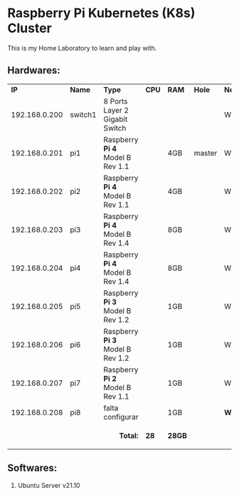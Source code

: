 # Raspberry Pi Kubernetes (K8s) Cluster
This is my Home Laboratory to learn and play with.

## Hardwares:

<table>
  <tr>
   <td><strong>IP</strong>
   </td>
   <td><strong>Name</strong>
   </td>
   <td><strong>Type</strong>
   </td>
   <td><strong>CPU</strong>
   </td>
   <td><strong>RAM</strong>
   </td>
   <td><strong>Hole</strong>
   </td>
   <td><strong>Network</strong>
   </td>
   <td><strong>SO</strong>
   </td>
  </tr>
  <tr>
   <td>192.168.0.200
   </td>
   <td>switch1
   </td>
   <td>8 Ports Layer 2 Gigabit Switch
   </td>
   <td>
   </td>
   <td>
   </td>
   <td>
   </td>
   <td>Wired
   </td>
   <td>
   </td>
  </tr>
  <tr>
   <td>192.168.0.201
   </td>
   <td>pi1
   </td>
   <td>Raspberry <strong>Pi 4</strong> Model B Rev 1.1
   </td>
   <td>
   </td>
   <td>4GB
   </td>
   <td>master
   </td>
   <td>Wired
   </td>
   <td>64bits
   </td>
  </tr>
  <tr>
   <td>192.168.0.202
   </td>
   <td>pi2
   </td>
   <td>Raspberry <strong>Pi 4</strong> Model B Rev 1.1
   </td>
   <td>
   </td>
   <td>4GB
   </td>
   <td>
   </td>
   <td>Wired
   </td>
   <td>64bits
   </td>
  </tr>
  <tr>
   <td>192.168.0.203
   </td>
   <td>pi3
   </td>
   <td>Raspberry <strong>Pi 4</strong> Model B Rev 1.4
   </td>
   <td>
   </td>
   <td>8GB
   </td>
   <td>
   </td>
   <td>Wired
   </td>
   <td>64bits
   </td>
  </tr>
  <tr>
   <td>192.168.0.204
   </td>
   <td>pi4
   </td>
   <td>Raspberry <strong>Pi 4</strong> Model B Rev 1.4
   </td>
   <td>
   </td>
   <td>8GB
   </td>
   <td>
   </td>
   <td>Wired
   </td>
   <td>64bits
   </td>
  </tr>
  <tr>
   <td>192.168.0.205
   </td>
   <td>pi5
   </td>
   <td>Raspberry <strong>Pi 3</strong> Model B Rev 1.2
   </td>
   <td>
   </td>
   <td>1GB
   </td>
   <td>
   </td>
   <td>Wired
   </td>
   <td>64bits
   </td>
  </tr>
  <tr>
   <td>192.168.0.206
   </td>
   <td>pi6
   </td>
   <td>Raspberry <strong>Pi 3</strong> Model B Rev 1.2
   </td>
   <td>
   </td>
   <td>1GB
   </td>
   <td>
   </td>
   <td>Wired
   </td>
   <td>64bits
   </td>
  </tr>
  <tr>
   <td>192.168.0.207
   </td>
   <td>pi7
   </td>
   <td>Raspberry <strong>Pi 2</strong> Model B Rev 1.1
   </td>
   <td>
   </td>
   <td>1GB
   </td>
   <td>
   </td>
   <td>Wired
   </td>
   <td>32bits
   </td>
  </tr>
  <tr>
   <td>192.168.0.208
   </td>
   <td>pi8
   </td>
   <td>falta configurar
   </td>
   <td>
   </td>
   <td>1GB
   </td>
   <td>
   </td>
   <td><strong>Wifi</strong>
   </td>
   <td>32bits
   </td>
  </tr>
  <tr>
   <td colspan="3" ><p style="text-align: right">
<strong>Total: </strong></p>

   </td>
   <td><strong>28</strong>
   </td>
   <td><strong>28GB</strong>
   </td>
   <td colspan="3" >
   </td>
  </tr>
</table>

## Softwares:
1. Ubuntu Server v21.10
